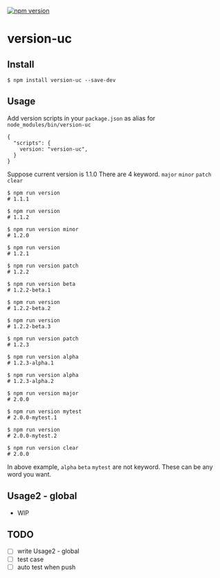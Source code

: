 [![npm version](https://img.shields.io/npm/v/version-uc.svg?style=flat-square)](https://www.npmjs.com/package/version-uc)


# version-uc

## Install

```
$ npm install version-uc --save-dev
```

## Usage

Add version scripts in your `package.json` as alias for `node_modules/bin/version-uc`
```
{
  "scripts": {
    version: "version-uc",
  }
}
```

Suppose current version is 1.1.0
There are 4 keyword.  `major` `minor` `patch` `clear`

```
$ npm run version
# 1.1.1

$ npm run version
# 1.1.2

$ npm run version minor
# 1.2.0

$ npm run version
# 1.2.1

$ npm run version patch
# 1.2.2

$ npm run version beta
# 1.2.2-beta.1

$ npm run version
# 1.2.2-beta.2

$ npm run version
# 1.2.2-beta.3

$ npm run version patch
# 1.2.3

$ npm run version alpha
# 1.2.3-alpha.1

$ npm run version alpha
# 1.2.3-alpha.2

$ npm run version major
# 2.0.0

$ npm run version mytest
# 2.0.0-mytest.1

$ npm run version
# 2.0.0-mytest.2

$ npm run version clear
# 2.0.0
```

In above example, `alpha` `beta` `mytest` are not keyword. These can be any word you want.

## Usage2 - global

- WIP

## TODO

- [ ] write Usage2 - global
- [ ] test case
- [ ] auto test when push
